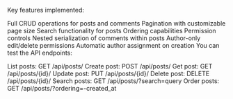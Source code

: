 Key features implemented:

Full CRUD operations for posts and comments
Pagination with customizable page size
Search functionality for posts
Ordering capabilities
Permission controls
Nested serialization of comments within posts
Author-only edit/delete permissions
Automatic author assignment on creation
You can test the API endpoints:

List posts: GET /api/posts/
Create post: POST /api/posts/
Get post: GET /api/posts/{id}/
Update post: PUT /api/posts/{id}/
Delete post: DELETE /api/posts/{id}/
Search posts: GET /api/posts/?search=query
Order posts: GET /api/posts/?ordering=-created_at